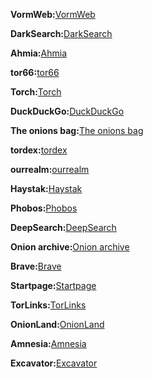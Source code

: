 **VormWeb:**[VormWeb](http://volkancfgpi4c7ghph6id2t7vcntenuly66qjt6oedwtjmyj4tkk5oqd.onion/)

**DarkSearch:**[DarkSearch](http://darkzqtmbdeauwq5mzcmgeeuhet42fhfjj4p5wbak3ofx2yqgecoeqyd.onion/)

**Ahmia:**[Ahmia](http://juhanurmihxlp77nkq76byazcldy2hlmovfu2epvl5ankdibsot4csyd.onion/)

**tor66:**[tor66](http://tor66sewebgixwhcqfnp5inzp5x5uohhdy3kvtnyfxc2e5mxiuh34iid.onion/)

**Torch:**[Torch](http://xmh57jrknzkhv6y3ls3ubitzfqnkrwxhopf5aygthi7d6rplyvk3noyd.onion)

**DuckDuckGo:**[DuckDuckGo](https://duckduckgogg42xjoc72x3sjasowoarfbgcmvfimaftt6twagswzczad.onion/)

**The onions bag:**[The onions bag](http://on62jjkocppf3alrznspngqt4v7emcyxcxz4r5cq5pwnajyshr2u4uqd.onion/onionbag/)

**tordex:**[tordex](http://tordexu73joywapk2txdr54jed4imqledpcvcuf75qsas2gwdgksvnyd.onion/)

**ourrealm:**[ourrealm](http://orealmvxooetglfeguv2vp65a3rig2baq2ljc7jxxs4hsqsrcemkxcad.onion/)

**Haystak:**[Haystak](https://haystak5njsmn2hqkewecpaxetahtwhsbsa64jom2k22z5afxhnpxfid.onion/)

**Phobos:**[Phobos](http://phobosxilamwcg75xt22id7aywkzol6q6rfl2flipcqoc4e4ahima5id.onion)

**DeepSearch:**[DeepSearch](http://search7tdrcvri22rieiwgi5g46qnwsesvnubqav2xakhezv4hjzkkad.onion)

**Onion archive:**[Onion archive](https://x4ijfwy76n6jl7rs4qyhe6qi5rv6xyuos3kaczgjpjcajigjzk3k7wqd.onion/)

**Brave:**[Brave](https://search.brave4u7jddbv7cyviptqjc7jusxh72uik7zt6adtckl5f4nwy2v72qd.onion/)

**Startpage:**[Startpage](http://startpagel6srwcjlue4zgq3zevrujfaow726kjytqbbjyrswwmjzcqd.onion/)

**TorLinks:**[TorLinks](http://torlinkbgs6aabns.onion)

**OnionLand:**[OnionLand](http://3bbad7fauom4d6sgppalyqddsqbf5u5p56b5k5uk2zxsy3d6ey2jobad.onion)

**Amnesia:**[Amnesia](http://amnesia7u5odx5xbwtpnqk3edybgud5bmiagu75bnqx2crntw5kry7ad.onion/)

**Excavator:**[Excavator](http://2fd6cemt4gmccflhm6imvdfvli3nf7zn6rfrwpsy7uhxrgbypvwf5fad.onion/)
